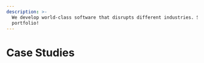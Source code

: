 ```yaml
---
description: >-
  We develop world-class software that disrupts different industries. See our
  portfolio!
---
```


# Case Studies

